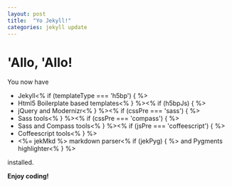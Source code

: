 ```yaml
---
layout: post
title:  "Yo Jekyll!"
categories: jekyll update
---
```


# 'Allo, 'Allo!

You now have

- Jekyll<% if (templateType === 'h5bp') { %>
- Html5 Boilerplate based templates<% } %><% if (h5bpJs) { %>
- jQuery and Modernizr<% } %><% if (cssPre === 'sass') { %>
- Sass tools<% } %><% if (cssPre === 'compass') { %>
- Sass and Compass tools<% } %><% if (jsPre === 'coffeescript') { %>
- Coffeescript tools<% } %>
- <%= jekMkd %> markdown parser<% if (jekPyg) { %> and Pygments highlighter<% } %>

installed.

**Enjoy coding!**
